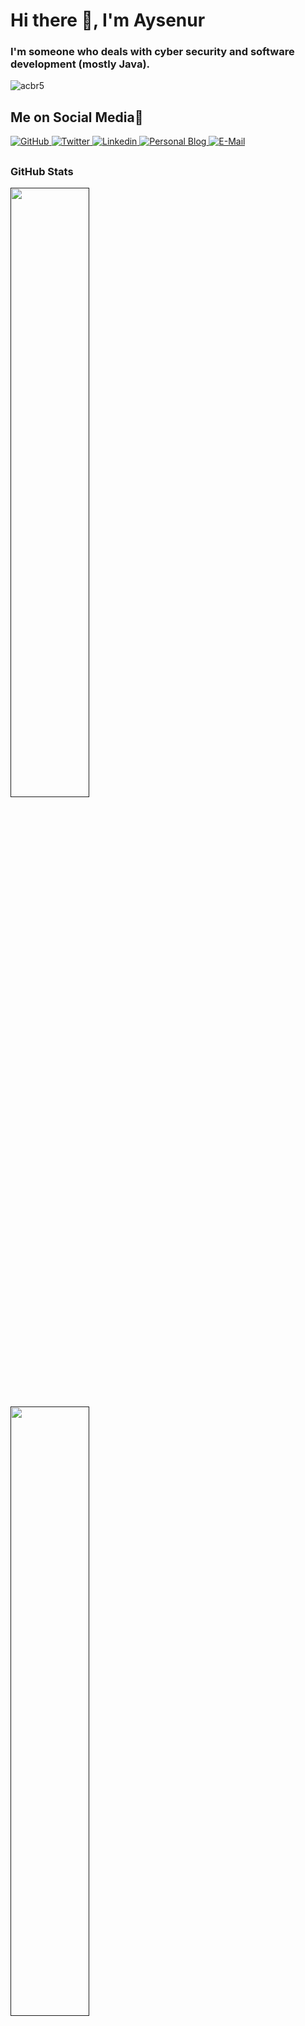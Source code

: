 <!--
**acbr5/acbr5** is a ✨ _special_ ✨ repository because its `README.md` (this file) appears on your GitHub profile.

Here are some ideas to get you started:

- 🔭 I’m currently working on ...
- 🌱 I’m currently learning ...
- 👯 I’m looking to collaborate on ...
- 🤔 I’m looking for help with ...
- 💬 Ask me about ...
- 📫 How to reach me: ...
- 😄 Pronouns: ...
- ⚡ Fun fact: ...
-->
# Hi there 👋, I'm Aysenur
<h3 align="left">I'm someone who deals with cyber security and software development (mostly Java).</h3>
<p align="left"> <img src="https://komarev.com/ghpvc/?username=acbr5&style=flat-square&color=yellow" alt="acbr5" /> </p>

## Me on Social Media:woman:

<p align="left">  
  <a href="https://github.com/acbr5?tab=followers">
    <img src="https://img.shields.io/github/followers/acbr5?label=Followers&logo=GitHub&style=for-the-badge" alt="GitHub" />
  </a>
  <a href="https://twitter.com/nurayse47" target="blank">
    <img src="https://img.shields.io/twitter/follow/nurayse47?label=Twitter&logo=twitter&style=for-the-badge" alt="Twitter" />
  </a>
  <a href="https://www.linkedin.com/in/aysecybersec/" target="blank">
    <img src="https://img.shields.io/badge/LinkedIn-0077B5?style=for-the-badge&logo=linkedin&logoColor=white" alt="Linkedin" />
  </a>
  <a href="https://allofsecurity.wordpress.com">
    <img src="https://img.shields.io/badge/Wordpress-21759B?style=for-the-badge&logo=wordpress&logoColor=white" alt="Personal Blog" />
  </a>
 <a href="mailto:nurayse47@gmail.com">
    <img src="https://img.shields.io/badge/Gmail-D14836?style=for-the-badge&logo=gmail&logoColor=white" alt="E-Mail" />
  </a>
</p>

## <h3 align="left">GitHub Stats</h3>

<a href="">
  <img width="50%" src="https://github-readme-stats.vercel.app/api?username=acbr5&count_private=true&include_all_commits=true&show_icons=true&title_color=007bff&text_color=e7e7e7&icon_color=007bff&bg_color=171c28" />
 <img width="50%" src="https://github-readme-stats.sabesansathananthan.vercel.app/api/top-langs/?username=acbr5&count_private=true&include_all_commits=true&show_icons=true&title_color=007bff&text_color=e7e7e7&icon_color=007bff&bg_color=171c28" />
<a />
